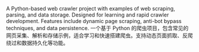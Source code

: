 A Python-based web crawler project with examples of web scraping, parsing, and data storage. Designed for learning and rapid crawler development. Features include dynamic page scraping, anti-bot bypass techniques, and data persistence.
一个基于 Python 的爬虫项目，包含常见的网页采集、解析和存储示例，适合学习和快速搭建爬虫。支持动态页面抓取、反爬绕过和数据持久化等功能。
